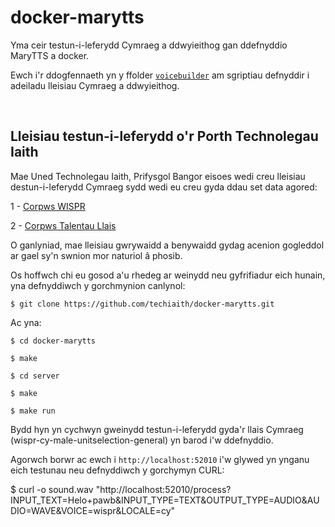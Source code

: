 # docker-marytts

Yma ceir testun-i-leferydd Cymraeg a ddwyieithog gan ddefnyddio MaryTTS a docker. 

Ewch i'r ddogfennaeth yn y ffolder [`voicebuilder`](voicebuilder/README.md) am sgriptiau defnyddir i adeiladu lleisiau Cymraeg a ddwyieithog.

<br/>


## Lleisiau testun-i-leferydd o'r Porth Technolegau Iaith

Mae Uned Technolegau Iaith, Prifysgol Bangor eisoes wedi creu lleisiau destun-i-leferydd Cymraeg sydd wedi eu creu gyda ddau set data agored: 

1 - [Corpws WISPR](https://git.techiaith.bangor.ac.uk/Data-Porth-Technolegau-Iaith/Corpws-WISPR) 

2 - [Corpws Talentau Llais]()

O ganlyniad, mae lleisiau gwrywaidd a benywaidd gydag acenion gogleddol ar gael sy'n swnion mor naturiol â phosib. 

Os hoffwch chi eu gosod a'u rhedeg ar weinydd neu gyfrifiadur eich hunain, yna defnyddiwch y gorchmynion canlynol:

`$ git clone https://github.com/techiaith/docker-marytts.git`

Ac yna:

`$ cd docker-marytts`

`$ make `

`$ cd server`

`$ make`

`$ make run`

Bydd hyn yn cychwyn gweinydd testun-i-leferydd gyda'r llais Cymraeg (wispr-cy-male-unitselection-general) yn barod i'w ddefnyddio. 

Agorwch borwr ac ewch i `http://localhost:52010` i'w glywed yn ynganu eich testunau neu defnyddiwch y gorchymyn CURL:

 $ curl -o sound.wav "http://localhost:52010/process?INPUT_TEXT=Helo+pawb&INPUT_TYPE=TEXT&OUTPUT_TYPE=AUDIO&AUDIO=WAVE&VOICE=wispr&LOCALE=cy"


